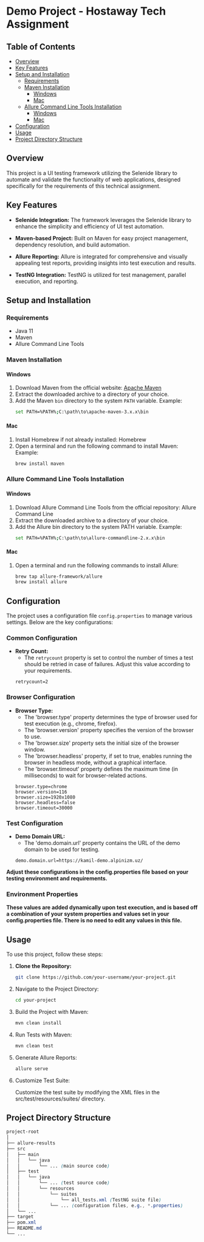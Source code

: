 # Demo Project - Hostaway Tech Assignment

## Table of Contents
- [Overview](#overview)
- [Key Features](#key-features)
- [Setup and Installation](#setup-and-installation)
  - [Requirements](#requirements)
  - [Maven Installation](#maven-installation)
    - [Windows](#windows)
    - [Mac](#mac)
  - [Allure Command Line Tools Installation](#allure-command-line-tools-installation)
    - [Windows](#windows-1)
    - [Mac](#mac-1)
- [Configuration](#configuration)
- [Usage](#usage)
- [Project Directory Structure](#project-directory-structure)

## Overview
This project is a UI testing framework utilizing the Selenide library to automate and validate the functionality of web applications, designed specifically for the requirements of this technical assignment.

## Key Features

- **Selenide Integration:** The framework leverages the Selenide library to enhance the simplicity and efficiency of UI test automation.

- **Maven-based Project:** Built on Maven for easy project management, dependency resolution, and build automation.

- **Allure Reporting:** Allure is integrated for comprehensive and visually appealing test reports, providing insights into test execution and results.

- **TestNG Integration:** TestNG is utilized for test management, parallel execution, and reporting.


## Setup and Installation

### Requirements
- Java 11
- Maven
- Allure Command Line Tools

### Maven Installation

#### Windows
1. Download Maven from the official website: [Apache Maven](https://maven.apache.org/download.cgi)
2. Extract the downloaded archive to a directory of your choice.
3. Add the Maven `bin` directory to the system `PATH` variable.
   Example:
   ```bash
   set PATH=%PATH%;C:\path\to\apache-maven-3.x.x\bin

#### Mac
1. Install Homebrew if not already installed: Homebrew
2. Open a terminal and run the following command to install Maven:
   Example:
   ```bash
   brew install maven


### Allure Command Line Tools Installation

#### Windows
1. Download Allure Command Line Tools from the official repository: Allure Command Line
2. Extract the downloaded archive to a directory of your choice.
3. Add the Allure bin directory to the system PATH variable.
Example:
   ```bash
   set PATH=%PATH%;C:\path\to\allure-commandline-2.x.x\bin

#### Mac
1. Open a terminal and run the following commands to install Allure:
   ```bash
   brew tap allure-framework/allure
   brew install allure

## Configuration

The project uses a configuration file `config.properties` to manage various settings. Below are the key configurations:

### Common Configuration

- **Retry Count:**
  - The `retrycount` property is set to control the number of times a test should be retried in case of failures. Adjust this value according to your requirements.
  ```properties
  retrycount=2

### Browser Configuration

- **Browser Type:**
  - The 'browser.type' property determines the type of browser used for test execution (e.g., chrome, firefox).
  - The 'browser.version' property specifies the version of the browser to use.
  - The 'browser.size' property sets the initial size of the browser window.
  - The 'browser.headless' property, if set to true, enables running the browser in headless mode, without a graphical interface.
  - The 'browser.timeout' property defines the maximum time (in milliseconds) to wait for browser-related actions.
  ```properties
  browser.type=chrome
  browser.version=116
  browser.size=1920x1080
  browser.headless=false
  browser.timeout=30000

### Test Configuration

- **Demo Domain URL:**
  - The 'demo.domain.url' property contains the URL of the demo domain to be used for testing.
  ```properties
  demo.domain.url=https://kamil-demo.alpinizm.uz/

**Adjust these configurations in the config.properties file based on your testing environment and requirements.**

### Environment Properties
**These values are added dynamically upon test execution, and is based off a combination of your system properties and values set in your config.properties file. There is no need to edit any values in this file.**


## Usage

To use this project, follow these steps:

1. **Clone the Repository:**
   ```bash
   git clone https://github.com/your-username/your-project.git
   
2. Navigate to the Project Directory:
    ```bash
    cd your-project

3. Build the Project with Maven:
    ```bash
    mvn clean install
   
4. Run Tests with Maven:
    ```bash
    mvn clean test
   
5. Generate Allure Reports:
    ```bash
    allure serve
   
6. Customize Test Suite:

   Customize the test suite by modifying the XML files in the src/test/resources/suites/ directory.

## Project Directory Structure
```css
project-root
│
├── allure-results
├── src
│   ├── main
│   │   └── java
│   │       └── ... (main source code)
│   ├── test
│   │   └── java
│   │       └── ... (test source code)
│   │       └── resources
│   │           └── suites
│   │               └── all_tests.xml (TestNG suite file)
│   │           └── ... (configuration files, e.g., *.properties)
│   └── ...
├── target
├── pom.xml
├── README.md
└── ...
